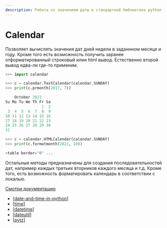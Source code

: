 ```yaml
---
description: Работа со значением даты в стандартной библиотеке python
---
```

# Calendar

Позволяет вычислять значения дат дней недели в заданнном месяце и году. Кроме того есть возможность получить заранее отформатированный строковый илии html вывод. Естественно второй вывод едва-ли где-то применим.

```python
>>> import calendar

>>> c = calendar.TextCalendar(calendar.SUNDAY)
>>> print(c.prmonth(2017, 7))

    October 2021
Su Mo Tu We Th Fr Sa
                1  2
 3  4  5  6  7  8  9
10 11 12 13 14 15 16
17 18 19 20 21 22 23
24 25 26 27 28 29 30
31
```

```python
>>> c = calendar.HTMLCalendar(calendar.SUNDAY)
>>> print(c.formatmonth(2021, 10))

<table border="0" ...
```

Остальные методы предназначены для создания последовательностей дат, например каждых третьих вторников каждого месяца и т.д. Кроме того, есть возможность форматировать календарь в соответствии с локалью.

[Смотри документацию](https://docs.python.org/3/library/calendar.html?highlight=calender)

- [[date-and-time-in-python]]
- [[time]]
- [[datetime]]
- [[dateutil]]
- [[pytz]]

[//begin]: # "Autogenerated link references for markdown compatibility"
[date-and-time-in-python]: date-and-time-in-python "Date and time in python"
[time]: time "Time"
[datetime]: datetime "Datetime"
[dateutil]: dateutil "Dateutil"
[pytz]: pytz "Pytz"
[//end]: # "Autogenerated link references"